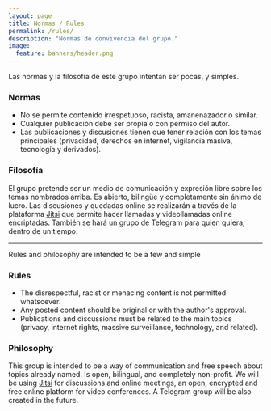 ```yaml
---
layout: page
title: Normas / Rules
permalink: /rules/
description: "Normas de convivencia del grupo."
image:
  feature: banners/header.png
---
```


Las normas y la filosofía de este grupo intentan ser pocas, y simples.

### Normas

- No se permite contenido irrespetuoso, racista, amanenazador o similar.
- Cualquier publicación debe ser propia o con permiso del autor.
- Las publicaciones y discusiones tienen que tener relación con los temas principales (privacidad, derechos en internet, vigilancia masiva, tecnología y derivados).

### Filosofía

El grupo pretende ser un medio de comunicación y expresión libre sobre los temas nombrados arriba. Es abierto, bilingüe y completamente sin ánimo de lucro. Las discusiones y quedadas online se realizarán a través de la plataforma [Jitsi](https://jitsi.org) que permite hacer llamadas y videollamadas online encriptadas. También se hará un grupo de Telegram para quien quiera, dentro de un tiempo.

---

Rules and philosophy are intended to be a few and simple

### Rules

- The disrespectful, racist or menacing content is not permitted whatsoever.
- Any posted content should be original or with the author's approval.
- Publications and discussions must be related to the main topics (privacy, internet rights, massive surveillance, technology, and related).

### Philosophy

This group is intended to be a way of communication and free speech about topics already named. Is open, bilingual, and completely non-profit. We will be using [Jitsi](https://jitsi.org) for discussions and online meetings, an open, encrypted and free online platform for video conferences. A Telegram group will be also created in the future.
